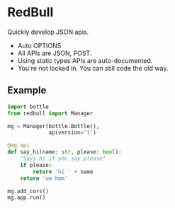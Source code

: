 RedBull
=======

Quickly develop JSON apis.


- Auto OPTIONS
- All APIs are JSON, POST.
- Using static types APIs are auto-documented.
- You're not locked in. You can still code the old way.


Example
-----

```python
import bottle
from redbull import Manager

mg = Manager(bottle.Bottle(),
             apiversion='1')

@mg.api
def say_hi(name: str, please: bool):
    "Says hi if you say please"
    if please:
        return 'hi ' + name
    return 'um hmm'

mg.add_cors()
mg.app.run()
```
